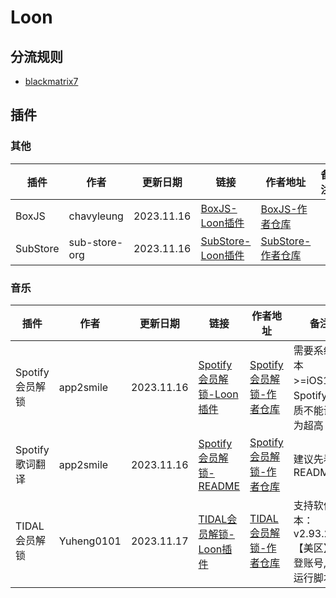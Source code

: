 # Loon
## 分流规则
- [blackmatrix7](https://github.com/blackmatrix7/ios_rule_script/tree/master/rule/Loon)

## 插件
### 其他
| 插件 | 作者 | 更新日期 | 链接 | 作者地址 | 备注 |
| - | - | - | - | - | - |
| BoxJS | chavyleung | 2023.11.16 | [BoxJS-Loon插件](https://cdn.jsdelivr.net/gh/Akimio521/BetterRuler@main/Loon/Plugin/BoxJS.plugin) | [BoxJS-作者仓库](https://github.com/chavyleung/scripts) |   |
| SubStore | sub-store-org | 2023.11.16 | [SubStore-Loon插件](https://cdn.jsdelivr.net/gh/Akimio521/BetterRuler@main/Loon/Plugin/SubStore.plugin) | [SubStore-作者仓库](https://github.com/sub-store-org/Sub-Store) |   |

### 音乐
| 插件 | 作者 | 更新日期 | 链接 | 作者地址 | 备注 |
| - | - | - | - | - | - |
| Spotify会员解锁 | app2smile | 2023.11.16 | [Spotify会员解锁-Loon插件](https://cdn.jsdelivr.net/gh/Akimio521/BetterRuler@main/Loon/Plugin/Spotify/Spotify.plugin) | [Spotify会员解锁-作者仓库](https://github.com/app2smile/rules) | 需要系统版本>=iOS15；Spotify音质不能设置为超高 |
| Spotify歌词翻译 | app2smile | 2023.11.16 | [Spotify会员解锁-README](https://github.com/Akimio521/BetterRuler/blob/main/Loon/Plugin/Spotify/README.md) | [Spotify会员解锁-作者仓库](https://github.com/app2smile/rules) | 建议先看README |
| TIDAL会员解锁 | Yuheng0101 | 2023.11.17 | [TIDAL会员解锁-Loon插件](https://cdn.jsdelivr.net/gh/Akimio521/BetterRuler@main/Loon/Plugin/TIDAL.plugin) | [TIDAL会员解锁-作者仓库](https://github.com/Yuheng0101/X) | 支持软件版本：v2.93.2 【美区】先登账号, 再运行脚本 |